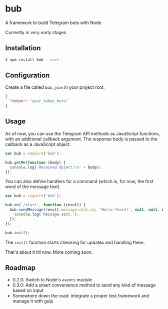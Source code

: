 # bub
A framework to build Telegram bots with Node

Currently in _very_ early stages.

## Installation
```bash
$ npm install bub --save
```

## Configuration
Create a file called `bub.json` in your project root.
```json
{
  "token": "your_token_here"
}
```

## Usage
As of now, you can use the Telegram API methods as JavaScript functions, with an additional callback argument. The response body is passed to the callback as a JavaScript object.

```javascript
var bub = require('bub');

bub.getMe(function (body) {
  console.log('Received object:\n' + body);
});
```

You can also define handlers for a command (which is, for now, the first word of the message text).

```javascript
var bub = require('bub');

bub.on('/start', function (result) {
  bub.sendMessage(result.message.chat.id, 'Hello there!', null, null, null, function () {
    console.log('Message sent.');
  });
});

bub.init();
```

The `init()` function starts checking for updates and handling them.

That's about it till now. More coming soon.

## Roadmap
- 0.2.0: Switch to Node's `events` module
- 0.3.0: Add a smart convenience method to send any kind of message based on input
- Somewhere down the road: integrate a proper test framework and manage it with gulp
